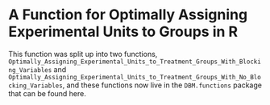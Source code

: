 # A Function for Optimally Assigning Experimental Units to Groups in R

This function was split up into two functions, `Optimally_Assigning_Experimental_Units_to_Treatment_Groups_With_Blocking_Variables` and `Optimally_Assigning_Experimental_Units_to_Treatment_Groups_With_No_Blocking_Variables`, and these functions now live in the `DBM.functions` package that can be found here.

